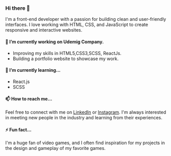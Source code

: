 ### Hi there 👋

I'm a  front-end developer with a passion for building clean and user-friendly interfaces. I love working with HTML, CSS, and JavaScript to create responsive and interactive websites. 

#### 🔭 I’m currently working on Udemig Company.

- Improving my skills in HTML5,CSS3,SCSS, ReactJs.
- Building a portfolio website to showcase my work.

#### 🌱 I’m currently learning...

- React.js
- SCSS

#### 📫 How to reach me...

Feel free to connect with me on [LinkedIn](https://www.linkedin.com/in/erocode97/) or [Instagram](hhttps://www.instagram.com/erocode97/). I'm always interested in meeting new people in the industry and learning from their experiences.

#### ⚡ Fun fact...

I'm a huge fan of video games, and I often find inspiration for my projects in the design and gameplay of my favorite games. 
